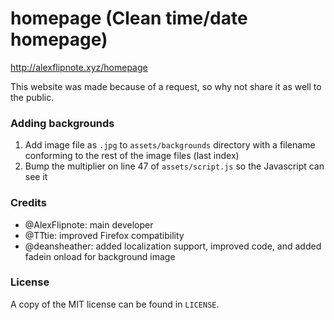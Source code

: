 # homepage (Clean time/date homepage)
http://alexflipnote.xyz/homepage

This website was made because of a request, so why not share it as well to the
public.

### Adding backgrounds
1. Add image file as `.jpg` to `assets/backgrounds` directory with a filename
   conforming to the rest of the image files (last index)
2. Bump the multiplier on line 47 of `assets/script.js` so the Javascript can
   see it

### Credits
- @AlexFlipnote: main developer
- @TTtie: improved Firefox compatibility
- @deansheather: added localization support, improved code, and added fadein
  onload for background image

### License
A copy of the MIT license can be found in `LICENSE`.
